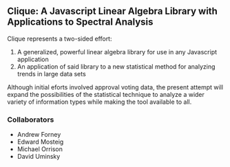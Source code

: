 ## Clique: A Javascript Linear Algebra Library with Applications to Spectral Analysis

Clique represents a two-sided effort:

1. A generalized, powerful linear algebra library for use in any Javascript application
2. An application of said library to a new statistical method for analyzing trends in large data sets

Although initial eforts involved approval voting data, the present attempt will
expand the possibilities of the statistical technique to analyze a wider
variety of information types while making the tool available to all.

### Collaborators

* Andrew Forney
* Edward Mosteig
* Michael Orrison
* David Uminsky